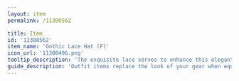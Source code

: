 ```yaml
---
layout: item
permalink: /11300562

title: Item
id: '11300562'
item_name: 'Gothic Lace Hat (F)'
icon_url: '11300496.png'
tooltip_description: 'The exquisite lace serves to enhance this elegant hat.'
guide_description: 'Outfit items replace the look of your gear when equipped.'
---
```

